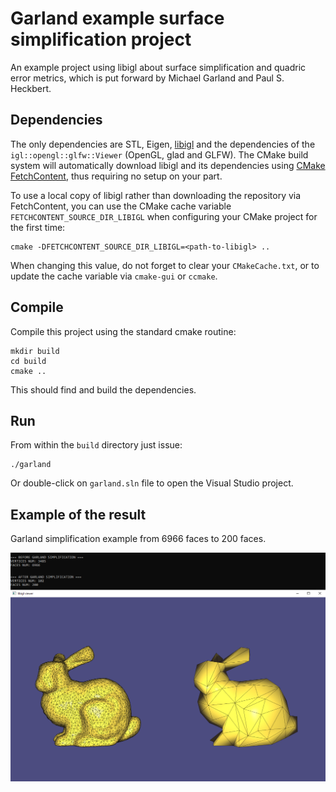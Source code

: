 # Garland example surface simplification project

An example project using libigl about surface simplification and quadric error metrics, which is put forward by Michael Garland and Paul S. Heckbert.

## Dependencies

The only dependencies are STL, Eigen, [libigl](http://libigl.github.io/libigl/) and the dependencies
of the `igl::opengl::glfw::Viewer` (OpenGL, glad and GLFW).
The CMake build system will automatically download libigl and its dependencies using
[CMake FetchContent](https://cmake.org/cmake/help/latest/module/FetchContent.html),
thus requiring no setup on your part.

To use a local copy of libigl rather than downloading the repository via FetchContent, you can use
the CMake cache variable `FETCHCONTENT_SOURCE_DIR_LIBIGL` when configuring your CMake project for
the first time:
```
cmake -DFETCHCONTENT_SOURCE_DIR_LIBIGL=<path-to-libigl> ..
```
When changing this value, do not forget to clear your `CMakeCache.txt`, or to update the cache variable
via `cmake-gui` or `ccmake`.

## Compile

Compile this project using the standard cmake routine:

    mkdir build
    cd build
    cmake ..

This should find and build the dependencies.

## Run

From within the `build` directory just issue:

    ./garland

Or double-click on `garland.sln` file to open the Visual Studio project.

## Example of the result

Garland simplification example from 6966 faces to 200 faces.

![alt text](https://github.com/Nicolas2106/libigl-example-project/blob/garland/result.png?raw=true)